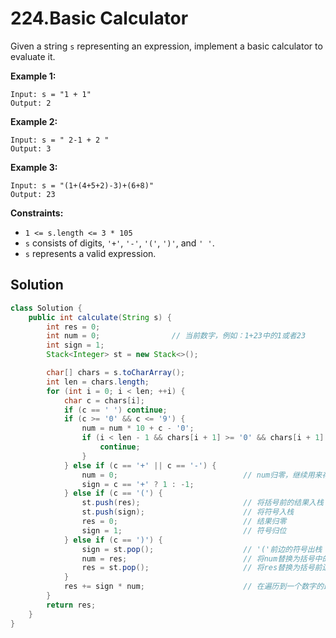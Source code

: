# 224.Basic Calculator

Given a string `s` representing an expression, implement a basic calculator to evaluate it.

**Example 1:**
```text
Input: s = "1 + 1"
Output: 2
```
**Example 2:**
```text
Input: s = " 2-1 + 2 "
Output: 3
```
**Example 3:**
```text
Input: s = "(1+(4+5+2)-3)+(6+8)"
Output: 23
```


**Constraints:**

* `1 <= s.length <= 3 * 105`
* `s` consists of digits, `'+'`, `'-'`, `'('`, `')'`, and `' '`.
* `s` represents a valid expression.

## Solution
```java
class Solution {
    public int calculate(String s) {
        int res = 0;
        int num = 0;				// 当前数字，例如：1+23中的1或者23
        int sign = 1;
        Stack<Integer> st = new Stack<>();

        char[] chars = s.toCharArray();
        int len = chars.length;
        for (int i = 0; i < len; ++i) {
            char c = chars[i];
            if (c == ' ') continue;
            if (c >= '0' && c <= '9') {
                num = num * 10 + c - '0';			
                if (i < len - 1 && chars[i + 1] >= '0' && chars[i + 1] <= '9') {	// 判断当前数字是否已经取完
                    continue;
                } 
            } else if (c == '+' || c == '-') {
                num = 0;							// num归零，继续用来存放+/-之后的数字
                sign = c == '+' ? 1 : -1;
            } else if (c == '(') {
                st.push(res);						// 将括号前的结果入栈
                st.push(sign);						// 将符号入栈
                res = 0;							// 结果归零
                sign = 1;							// 符号归位
            } else if (c == ')') {
                sign = st.pop();					// '('前边的符号出栈
                num = res;							// 将num替换为括号中的计算结果
                res = st.pop();						// 将res替换为括号前边的计算结果
            }
            res += sign * num;						// 在遍历到一个数字的最后一位时，将数字加到结果里，符号是该数字前的符号
        }
        return res;
    }
}
```

